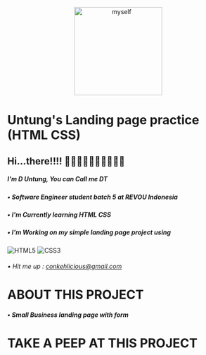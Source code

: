 <p align="center"><img width="200px" src="img/myself.JPG" alt="myself" /></p>


# Untung's Landing page practice (HTML CSS)

## Hi...there!!!! 👋🏻👋🏻👋🏻👋🏻👋🏻
##### I'm D Untung, You can Call me DT 
##### • Software Engineer student batch 5 at REVOU Indonesia

##### • I'm Currently learning HTML CSS
##### • I'm Working on my simple landing page project using 
  ![HTML5](https://img.shields.io/badge/html5-%23E34F26.svg?style=for-the-badge&logo=html5&logoColor=white) ![CSS3](https://img.shields.io/badge/css3-%231572B6.svg?style=for-the-badge&logo=css3&logoColor=white)
###### • Hit me up : conkehlicious@gmail.com

# ABOUT THIS PROJECT
##### • Small Business landing page with form

# TAKE A PEEP AT THIS PROJECT
##### 

